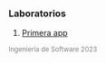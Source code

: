 

<h3>Laboratorios</h3>

<!-- TODO: Use liquid to pass published pages -->
1. [Primera app](/labs/1_primera_app.html)
<!-- 1. [Modelos](/labs/2_modelos.html) -->
<!-- 1. [Vistas](/labs/3_vistas.html) -->
<!-- 1. [Rutas y controladores](/labs/4_rutas_y_controladores.html) -->
<!-- 1. [Formularios, archivos y PDFs](/labs/5_forms_archivos_y_pdfs.html) -->
<!-- 1. [Anexo sobre Ruby](labs/ruby.html) -->
<!-- 1. [Archivos, PDFs y puntos geográficos](/labs/6_archivos_pdfs_y_puntos_geograficos.html) -->

<small style="color: gray">Ingeniería de Software 2023</small>
